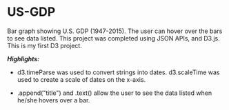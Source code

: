 # US-GDP

Bar graph showing U.S. GDP (1947-2015). The user can hover over the bars to see data listed. This project was completed using JSON APIs, and D3.js. This is my first D3 project.

***Highlights:***

- d3.timeParse was used to convert strings into dates. d3.scaleTime was used to create a scale of dates on the x-axis.

- .append("title") and .text() allow the user to see the data listed when he/she hovers over a bar.

